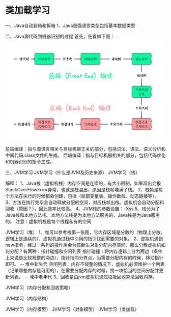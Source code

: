 # 类加载学习

一、Java自动装箱和拆箱
1、Java是强语言类型包括基本数据类型

二、Java源代码到机器识别的过程
首先，先看如下图：
![image](https://github.com/msqiao/study_java/blob/master/src/day19_11_12/QQ20180414-203816.png)

前端编译：指与源语言相关与目标机器无关的部分，包括词法、语法、语义分析和中间代码.class文件的生成。
后端编译：指与目标机器相关的部分，包括代码优化和机器识别的指令生成。

三、JVM学习
JVM学习（什么是JVM及历史来源）
JVM学习（栈）


















解释：
1、Java栈（虚拟机栈）内存空间是连续的，有大小限制，如果超出会报StackOverFlowError异常，也就是栈溢出，原因是栈帧堆满了栈。
2、栈帧是每个方法在执行的时候都会创建，包括（局部变量表、操作数栈、动态链接等）。
3、方法在执行完毕会自动释放分配的空间，对应栈帧出栈。虚拟机会自动分配和回收（原因？），因此效率比较高。
4、JVM栈的参数设置：-Xss
5、栈分为了Java栈和本地方法栈。本地方法栈是为本地方法服务的，Java栈是为Java服务的。
注意：虚拟机栈是每个线程私有的空间

JVM学习（堆）
1、堆可以参考栈第一张图，它内存区域是分散的（物理上分散，逻辑上是连续的），虚拟机通过栈中引用的指引找到需要的对象。
2、虚拟机遇到new指令，经过一系列的操作后会为该新生对象分配内存空间，那么分散虚拟机如何分配？有两种：指针碰撞和空闲列表
指针碰撞：将内存逻辑上分为两边（条件上来说是比较规整的两边），指针指向分界点，当需要分配内存的时候，移动指针即可。  -- 堆中新生代
空闲列表：内存不规整的情况下，虚拟机必须维护一个列表（记录哪些内存是可用的），在需要分配内存的时候，找一块恰当的空间分配并更新列表。  -- 堆中老年代
3、回收是由jvm虚拟机通过垃圾回收算法回收内存。

JVM学习（内存分配和回收策略）

JVM学习（内存结构）


JVM学习（内存模型）
JVM学习（对象模型）
JVM学习（类加载）
